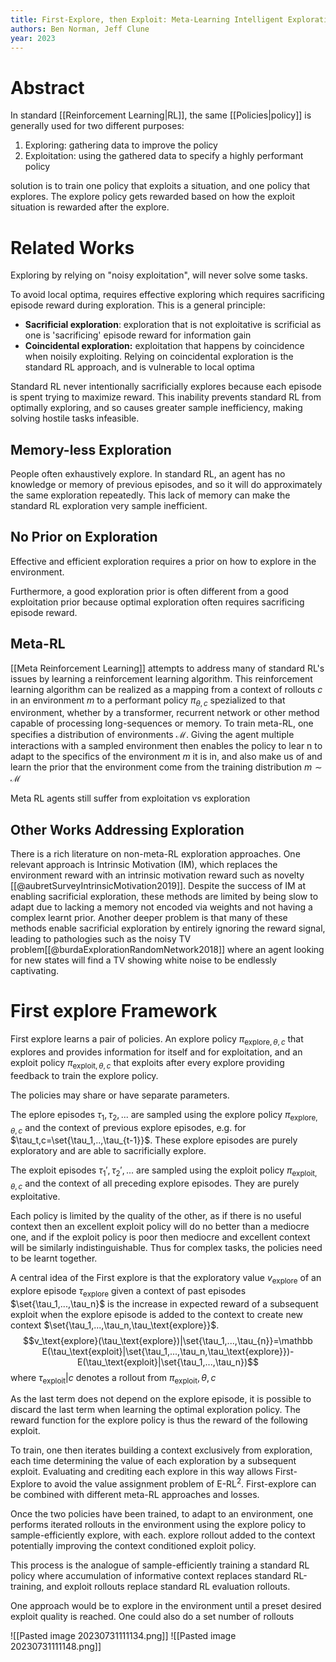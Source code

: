 ```yaml
---
title: First-Explore, then Exploit: Meta-Learning Intelligent Exploration
authors: Ben Norman, Jeff Clune
year: 2023
---
```

# Abstract 
In standard [[Reinforcement Learning|RL]], the same [[Policies|policy]] is generally used for two different purposes:
1. Exploring: gathering data to improve the policy 
2. Exploitation: using the gathered data to specify a highly performant policy

solution is to train one policy that exploits a situation, and one policy that explores. The explore policy gets rewarded based on how the exploit situation is rewarded after the explore.

# Related Works
Exploring by relying on "noisy exploitation", will never solve some tasks. 

To avoid local optima, requires effective exploring which requires sacrificing episode reward during exploration. This is a general principle:
- **Sacrificial exploration**: exploration that is not exploitative is scrificial as one is 'sacrificing' episode reward for information gain
- **Coincidental exploration:** exploitation that happens by coincidence when noisily exploiting. Relying on coincidental exploration is the standard RL approach, and is vulnerable to local optima

Standard RL never intentionally sacrificially explores because each episode is spent trying to maximize reward. This inability prevents standard RL from optimally exploring, and so causes greater sample inefficiency, making solving hostile tasks infeasible.

## Memory-less Exploration
People often exhaustively explore. In standard RL, an agent has no knowledge or memory of previous episodes, and so it will do approximately the same exploration repeatedly. This lack of memory can make the standard RL exploration very sample inefficient.

## No Prior on Exploration
Effective and efficient exploration requires a prior on how to explore in the environment. 

Furthermore, a good exploration prior is often different from a good exploitation prior because optimal exploration often requires sacrificing episode reward.

## Meta-RL
[[Meta Reinforcement Learning]] attempts to address many of standard RL's issues by learning a reinforcement learning algorithm. This reinforcement learning algorithm can be realized as a mapping from a context of rollouts $c$ in an environment $m$ to a performant policy $\pi_{\theta,c}$ spezialized to that environment, whether by a transformer, recurrent network or other method capable of processing long-sequences or memory. To train meta-RL, one specifies a distribution of environments $\mathcal M$. Giving the agent multiple interactions with a sampled environment then enables the policy to lear n to adapt to the specifics of the environment $m$ it is in, and also make us of and learn the prior that the environment come from the training distribution $m\sim \mathcal M$ 

Meta RL agents still suffer from exploitation vs exploration

## Other Works Addressing Exploration

There is a rich literature on non-meta-RL exploration approaches. One relevant approach is Intrinsic Motivation (IM), which replaces the environment reward with an intrinsic motivation reward such as novelty [[@aubretSurveyIntrinsicMotivation2019]]. Despite the success of IM at enabling sacrificial exploration, these methods are limited by being slow to adapt due to lacking a memory not encoded via weights and not having a complex learnt prior. Another deeper problem is that many of these methods enable sacrificial exploration by entirely ignoring the reward signal, leading to pathologies such as the noisy TV problem[[@burdaExplorationRandomNetwork2018]] where an agent looking for new states will find a TV showing white noise to be endlessly captivating. 


# First explore Framework

First explore learns a pair of policies. An explore policy $\pi_{\text{explore},\theta,c}$ that explores and provides information for itself and for exploitation, and an exploit policy $\pi_{\text{exploit},\theta,c}$ that exploits after every explore providing feedback to train the explore policy. 

The policies may share or have separate parameters. 

The eplore episodes $\tau_1,\tau_{2},...$ are sampled using the explore policy $\pi_{\text{explore},\theta,c}$ and the context of previous explore episodes, e.g. for $\tau_t,c=\set{\tau_1,..,\tau_{t-1}}$. These explore episodes are purely exploratory and are able to sacrificially explore.

The exploit episodes $\tau_1',\tau_2',...$ are sampled using the exploit policy $\pi_{\text{exploit},\theta,c}$ and the context of all preceding explore episodes. They are purely exploitative.

Each policy is limited by the quality of the other, as if there is no useful context then an excellent exploit policy will do no better than a mediocre one, and if the exploit policy is poor then mediocre and excellent context will be similarly indistinguishable. Thus for complex tasks, the policies need to be learnt together.

A central idea of the First explore is that the exploratory value $v_{\text{explore}}$ of an explore episode $\tau_\text{explore}$ given a context of past episodes $\set{\tau_1,...,\tau_n}$ is the increase in expected reward of a subsequent exploit when the explore episode is added to the context to create new context $\set{\tau_1,...,\tau_n,\tau_\text{explore}}$.
$$v_\text{explore}(\tau_\text{explore})|\set{\tau_1,...,\tau_{n}}=\mathbb E(\tau_\text{exploit}|\set{\tau_1,...,\tau_n,\tau_\text{explore}})- E(\tau_\text{exploit}|\set{\tau_1,...,\tau_n})$$
where $\tau_\text{exploit}|c$ denotes a rollout from $\pi_\text{exploit},\theta,c$

As the last term does not depend on the explore episode, it is possible to discard the last term when learning the optimal exploration policy. The reward function for the explore policy is thus the reward of the following exploit.

To train, one then iterates building a context exclusively from exploration, each time determining the value of each exploration by a subsequent exploit. Evaluating and crediting each explore in this way allows First-Explore to avoid the value assignment problem of E-RL$^2$. First-explore can be combined with different meta-RL approaches and losses. 

Once the two policies have been trained, to adapt to an environment, one performs iterated rollouts in the environment using the explore policy to sample-efficiently explore, with each. explore rollout added to the context potentially improving the context conditioned exploit policy. 

This process is the analogue of sample-efficiently training a standard RL policy where accumulation of informative context replaces standard RL-training, and exploit rollouts replace standard RL evaluation rollouts.

One approach would be to explore in the environment until a preset desired exploit quality is reached. One could also do a set number of rollouts


![[Pasted image 20230731111134.png]]
![[Pasted image 20230731111148.png]]
